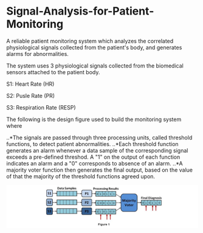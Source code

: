 # Signal-Analysis-for-Patient-Monitoring
<p>A reliable patient monitoring system which analyzes the correlated physiological signals collected from the patient's body, and generates alarms for abnormalities.</p>
<p>The system uses 3 physiological signals collected from the biomedical sensors attached to the patient body.</p>
<p>S1: Heart Rate (HR)</p>
<p>S2: Pusle Rate (PR)</p>
<p>S3: Respiration Rate (RESP)</p>

<p>The following is the design figure used to build the monitoring system where </p>
..*The signals are passed through three processing units, called threshold functions, to detect patient abnormalities.
..*Each threshold function generates an alarm whenever a data sample of the corresponding signal exceeds a pre-defined threshod. A "1" on the output of each function indicates an alarm and a "0" corresponds to absence of an alarm. 
..*A majority voter function then generates the final output, based on the value of that the majority of the threshold functions agreed upon.

![System Design](https://github.com/shashankbansal6/Signal-Analysis-for-Patient-Monitoring/blob/master/System_Figure.JPG)
